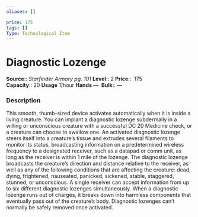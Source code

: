 ```yaml
---
aliases: []

price: 175
tags: []
Type: Technological Item
---
```


# Diagnostic Lozenge

**Source**:: _Starfinder Armory pg. 101_
**Level**:: 2
**Price**::  175
**Capacity**:: 20 **Usage** 1/hour
**Hands** — 
**Bulk**:: —

### Description

This smooth, thumb-sized device activates automatically when it is inside a living creature. You can implant a diagnostic lozenge subdermally in a willing or unconscious creature with a successful DC 20 Medicine check, or a creature can choose to swallow one. An activated diagnostic lozenge steers itself into a creature’s tissue and extrudes several filaments to monitor its status, broadcasting information on a predetermined wireless frequency to a designated receiver, such as a datapad or comm unit, as long as the receiver is within 1 mile of the lozenge. The diagnostic lozenge broadcasts the creature’s direction and distance relative to the receiver, as well as any of the following conditions that are affecting the creature: dead, dying, frightened, nauseated, panicked, sickened, stable, staggered, stunned, or unconscious. A single receiver can accept information from up to six different diagnostic lozenges simultaneously. When a diagnostic lozenge runs out of charges, it breaks down into harmless components that eventually pass out of the creature’s body. Diagnostic lozenges can’t normally be safely removed once activated.
